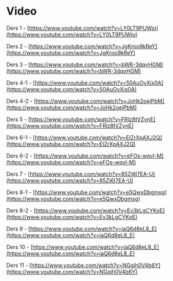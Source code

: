 # Video

Ders 1 - [https://www.youtube.com/watch?v=LY0LT9PUWjo](https://www.youtube.com/watch?v=LY0LT9PUWjo)

Ders 2 - [https://www.youtube.com/watch?v=JgKroo9kReY](https://www.youtube.com/watch?v=JgKroo9kReY)

Ders 3 - [https://www.youtube.com/watch?v=bWR-3dqvHGM](https://www.youtube.com/watch?v=bWR-3dqvHGM)

Ders 4-1 - [https://www.youtube.com/watch?v=50AuOvXix0A](https://www.youtube.com/watch?v=50AuOvXix0A)

Ders 4-2 - [https://www.youtube.com/watch?v=JoHk2oejPbM](https://www.youtube.com/watch?v=JoHk2oejPbM)

Ders 5 - [https://www.youtube.com/watch?v=FRlz8tVZynE](https://www.youtube.com/watch?v=FRlz8tVZynE)

Ders 6-1 - [https://www.youtube.com/watch?v=ElZrXpAXJ2Q](https://www.youtube.com/watch?v=ElZrXpAXJ2Q)

Ders 6-2 - [https://www.youtube.com/watch?v=eFOs-wqvl-M](https://www.youtube.com/watch?v=eFOs-wqvl-M)

Ders 7 - [https://www.youtube.com/watch?v=85Zj6I7EA-U](https://www.youtube.com/watch?v=85Zj6I7EA-U)

Ders 8-1 - [https://www.youtube.com/watch?v=e5QwxDbgmsg](https://www.youtube.com/watch?v=e5QwxDbgmsg)

Ders 8-2 - [https://www.youtube.com/watch?v=Ev3kLgCYKoE](https://www.youtube.com/watch?v=Ev3kLgCYKoE)

Ders 9 - [https://www.youtube.com/watch?v=iaQ6d8eL8_E](https://www.youtube.com/watch?v=iaQ6d8eL8_E)

Ders 10 - [https://www.youtube.com/watch?v=iaQ6d8eL8_E](https://www.youtube.com/watch?v=iaQ6d8eL8_E)

Ders 11 - [https://www.youtube.com/watch?v=NGqih0V4b6Y](https://www.youtube.com/watch?v=NGqih0V4b6Y)


